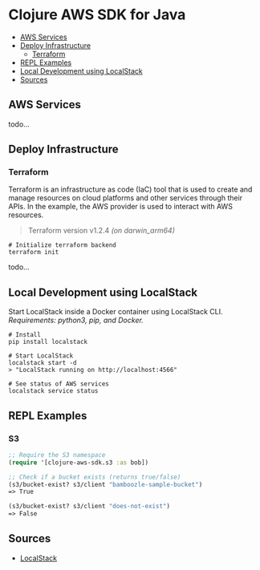 # Clojure AWS SDK for Java

* [AWS Services](#aws-services)
* [Deploy Infrastructure](#deploy-infrastructure)
  * [Terraform](#terraform)
* [REPL Examples](#repl-examples)
* [Local Development using LocalStack](#local-development-using-localstack)
* [Sources](#sources)

## AWS Services
todo...

## Deploy Infrastructure
### Terraform 
Terraform is an infrastructure as code (IaC) tool that is used to
create and manage resources on cloud platforms and other services through 
their APIs. In the example, the AWS provider is used to interact with AWS 
resources. 
> Terraform version v1.2.4 _(on darwin_arm64)_

```shell
# Initialize terraform backend
terraform init
```

todo...

## Local Development using LocalStack
Start LocalStack inside a Docker container using LocalStack CLI.<br>
_Requirements: python3, pip, and Docker._
```shell
# Install 
pip install localstack 

# Start LocalStack
localstack start -d
> "LocalStack running on http://localhost:4566"

# See status of AWS services
localstack service status
```

## REPL Examples 
### S3
```clojure
;; Require the S3 namespace
(require '[clojure-aws-sdk.s3 :as bob])

;; Check if a bucket exists (returns true/false)
(s3/bucket-exist? s3/client "bamboozle-sample-bucket")
=> True

(s3/bucket-exist? s3/client "does-not-exist")
=> False

```

## Sources
* [LocalStack](https://github.com/localstack/localstack)

